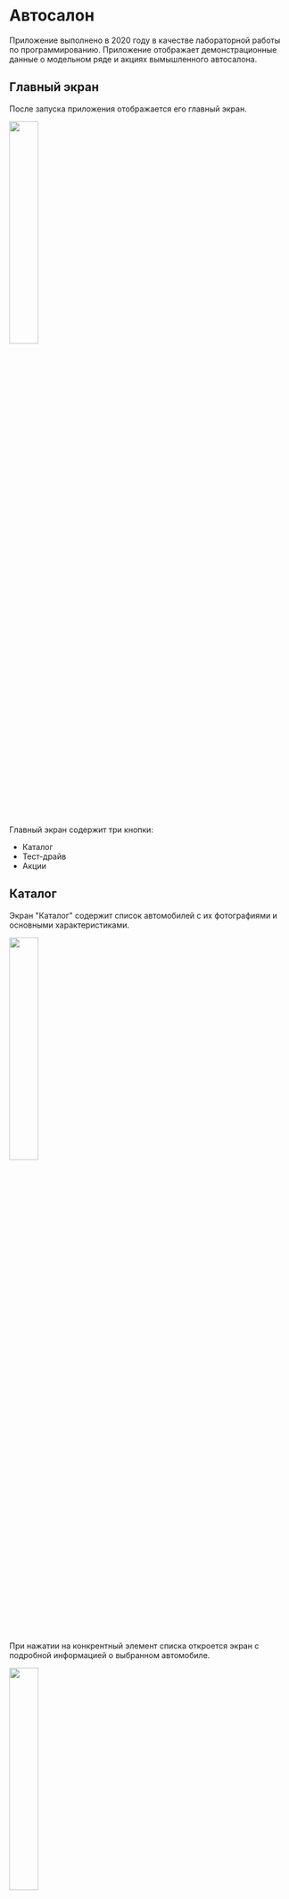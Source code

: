 # Автосалон

Приложение выполнено в 2020 году в качестве лабораторной работы по программированию. Приложение отображает демонстрационные данные о модельном ряде и акциях вымышленного автосалона. 

## Главный экран

После запуска приложения отображается его главный экран. 

<img src="https://user-images.githubusercontent.com/76528795/185366193-115ae8ae-944f-4081-b908-c20ebef9d0cc.png" width="32%">

Главный экран содержит три кнопки: 

* Каталог
* Тест-драйв
* Акции

## Каталог

Экран "Каталог" содержит список автомобилей с их фотографиями и основными характеристиками. 

<img src="https://user-images.githubusercontent.com/76528795/185366791-f6ef0606-fda6-411e-8c60-c60f6734a5e5.png" width="32%">

При нажатии на конкрентный элемент списка откроется экран с подробной информацией о выбранном автомобиле.  

<img src="https://user-images.githubusercontent.com/76528795/185367117-127398b4-f397-4e99-ae37-8d5d514c9808.png" width="32%">

## Тест-драйв

Данный экран содержит форму для записи на тест-драйв, в которой необходимо ввести имя и номер телефона, после чего нажать кнопку "Записаться". 

<img src="https://user-images.githubusercontent.com/76528795/185367688-4ac5edbd-01c2-47be-9165-dd96451f61de.png" width="32%">

Поле для ввода номера телефона содержит валидацию: если номер телефона введён некорректно, всплывающая подсказка оповестит пользователя об ошибке. 

<img src="https://user-images.githubusercontent.com/76528795/185368478-fee390c3-76a3-4a2e-bdac-36970186ceca.png" width="32%">

Если же данные введены корректно, то при нажатии кнопки "Записаться" пользователь будет уведомлён об успешной записи на тест-драйв. 

## Акции

Экран "Акции" содержит список акций от автосалона в виде рекламных баннеров. 

<img src="https://user-images.githubusercontent.com/76528795/185369036-1bc892ff-f06d-4d73-9388-b0202bf7fe0b.png" width="32%">

